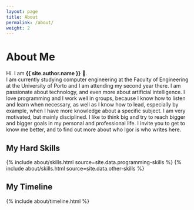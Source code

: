 ```yaml
---
layout: page
title: About
permalink: /about/
weight: 2
---
```


# **About Me**

Hi. I am **{{ site.author.name }}** :wave:.<br>
I am currently studying computer engineering at the Faculty of Engineering at the University of Porto and I am attending my second year there. I am passionate about technology, and even more about artificial intelligence. I love programming and I work well in groups, because I know how to listen and learn when necessary, as well as I know how to lead, especially by example, when I have more knowledge about a specific subject. I am very motivated, but mainly disciplined. I like to think big and try to reach bigger and bigger goals in my personal and professional life. I invite you to get to know me better, and to find out more about who Igor is who writes here.

## **My Hard Skills**
<div class="row">
{% include about/skills.html  source=site.data.programming-skills %}
{% include about/skills.html  source=site.data.other-skills %}
</div>

## **My Timeline**
<div class="row">
{% include about/timeline.html %}
</div>